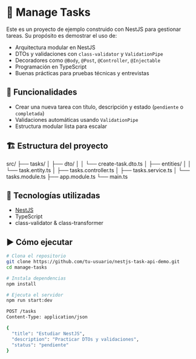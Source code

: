 # 🧪 Manage Tasks

Este es un proyecto de ejemplo construido con NestJS para gestionar tareas. Su propósito es demostrar el uso de:

- Arquitectura modular en NestJS
- DTOs y validaciones con `class-validator` y `ValidationPipe`
- Decoradores como `@Body`, `@Post`, `@Controller`, `@Injectable`
- Programación en TypeScript
- Buenas prácticas para pruebas técnicas y entrevistas

## 🚀 Funcionalidades

- Crear una nueva tarea con título, descripción y estado (`pendiente` o `completada`)
- Validaciones automáticas usando `ValidationPipe`
- Estructura modular lista para escalar

## 🏗️ Estructura del proyecto

src/ ├── tasks/ │ ├── dto/ │ │ └── create-task.dto.ts │ ├── entities/ │ │ └── task.entity.ts │ ├── tasks.controller.ts │ ├── tasks.service.ts │ └── tasks.module.ts ├── app.module.ts └── main.ts


## 🧰 Tecnologías utilizadas

- [NestJS](https://nestjs.com/)
- TypeScript
- class-validator & class-transformer

## ▶️ Cómo ejecutar

```bash
# Clona el repositorio
git clone https://github.com/tu-usuario/nestjs-task-api-demo.git
cd manage-tasks

# Instala dependencias
npm install

# Ejecuta el servidor
npm run start:dev

POST /tasks
Content-Type: application/json

{
  "title": "Estudiar NestJS",
  "description": "Practicar DTOs y validaciones",
  "status": "pendiente"
}

